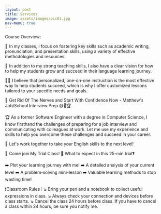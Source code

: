 ```yaml
---
layout: post
title: Services
image: assets/images/pic01.jpg
nav-menu: true
---
```


Course Overview:

📝 In my classes, I focus on fostering key skills such as academic writing, pronunciation, and presentation skills, using a variety of effective methodologies and resources.

👀 In addition to my strong teaching skills, I also have a clear vision for how to help my students grow and succeed in their language learning journey.

🧑‍🏫 I believe that personalized, one-on-one instruction is the most effective way to help students succeed, which is why I offer customized lessons tailored to your specific needs and goals.



💪 Get Rid Of The Nerves and Start With Confidence Now - Matthew's Job/School Interview Prep 😅🤯🏆

🏆 As a former Software Engineer with a degree in Computer Science, I know firsthand the challenges of preparing for a job interview and communicating with colleagues at work. Let me use my experience and skills to help you overcome these challenges and succeed in your career.

💪 Let's work together to take your English skills to the next level!

🐶 Come join My Trial Class! 🐶
What to expect in this 25-min trial❓

➡️ Plot your learning journey with me!
➡️ A detailed analysis of your current level 
➡️ A problem-solving mini-lesson 
➡️ Valuable learning methods to stop wasting time!

❗️Classroom Rules ❕
↘️ Bring your pen and a notebook to collect useful expressions in class.
↘️ Always check your connection and devices before class starts.
↘️ Cancel the class 24 hours before class. If you have to cancel a class within 24 hours, be sure you notify me.


